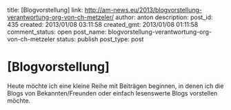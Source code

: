 title: [Blogvorstellung] 
link: http://am-news.eu/2013/blogvorstellung-verantwortung-org-von-ch-metzeler/
author: anton
description: 
post_id: 435
created: 2013/01/08 03:11:58
created_gmt: 2013/01/08 01:11:58
comment_status: open
post_name: blogvorstellung-verantwortung-org-von-ch-metzeler
status: publish
post_type: post

# [Blogvorstellung] 

Heute möchte ich eine kleine Reihe mit Beiträgen beginnen, in denen ich die Blogs von Bekannten/Freunden oder einfach lesenswerte Blogs vorstellen möchte.